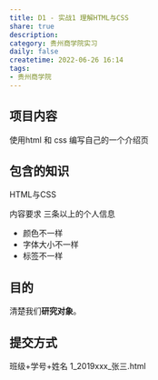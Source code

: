 ```yaml
---
title: D1 - 实战1 理解HTML与CSS
share: true
description:  
category: 贵州商学院实习
daily: false
createtime: 2022-06-26 16:14
tags:
- 贵州商学院
---
```

## 项目内容
使用html 和 css  编写自己的一个介绍页

## 包含的知识
HTML与CSS

内容要求
三条以上的个人信息
- 颜色不一样
- 字体大小不一样
- 标签不一样


## 目的
清楚我们**研究对象**。


## 提交方式
班级+学号+姓名
1_2019xxx_张三.html